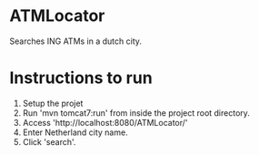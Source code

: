 # ATMLocator

Searches ING ATMs in a dutch city.

# Instructions to run

1. Setup the projet
2. Run 'mvn tomcat7:run' from inside the project root directory.
3. Access 'http://localhost:8080/ATMLocator/'
4. Enter Netherland city name.
5. Click 'search'.
